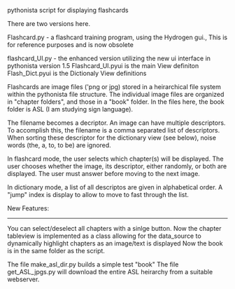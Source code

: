 pythonista script for displaying flashcards

There are two versions here.  

Flashcard.py - a flashcard training program, using the Hydrogen gui.,  This is for reference purposes and is now obsolete

flashcard_UI.py - the enhanced version utilizing the new ui interface in pythonista version 1.5
Flashcard_UI.pyui is the main View definiton
Flash_Dict.pyui   is the Dictionaly View definitions


Flashcards are image files ('png or jpg) stored in a heirarchical file system within the pythonista file structure.  The 
individual image files are organized in "chapter folders", and those in a "book" folder.  In the files here, the book folder
is ASL (I am studying sign language). 

The filename becomes a decriptor.  An image can have multiple descriptors.  To accomplish this, the filename is a comma
separated list of descriptors.  When sorting these descriptor for the dictionary view (see below), noise words (the, a, to, to be)
are ignored.  

In flashcard mode, the user selects which chapter(s) will be displayed.  The user chooses whether the image, its descriptor, 
either randomly, or both are displayed.  The user must answer before moving to the next image.  

In dictionary mode, a list of all descriptos are given in alphabetical order.  A "jump" index is display to allow to move to 
fast through the list.

New Features:
____________

You can select/deselect all chapters with a sinlge button.
Now the chapter tableview is implemented as a class allowing for the data_source to dynamically highlight chapters as an image/text 
is displayed
Now the book is in the same folder as the script.

The file make_asl_dir.py builds a simple test "book"
The file get_ASL_jpgs.py will download the entire ASL heirarchy from a suitable webserver.

